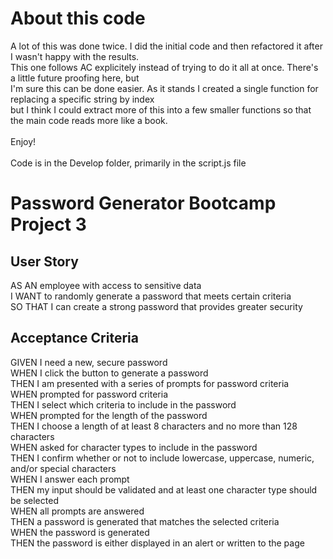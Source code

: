 # About this code
A lot of this was done twice.  I did the initial code and then refactored it after I wasn't happy with the results.\
This one follows AC explicitely instead of trying to do it all at once.  There's a little future proofing here, but\
I'm sure this can be done easier.  As it stands I created a single function for replacing a specific string by index\
but I think I could extract more of this into a few smaller functions so that the main code reads more like a book.\
\
Enjoy!\
\
Code is in the Develop folder, primarily in the script.js file








# Password Generator Bootcamp Project 3
## User Story
AS AN employee with access to sensitive data\
I WANT to randomly generate a password that meets certain criteria\
SO THAT I can create a strong password that provides greater security

## Acceptance Criteria
GIVEN I need a new, secure password\
WHEN I click the button to generate a password\
THEN I am presented with a series of prompts for password criteria\
WHEN prompted for password criteria\
THEN I select which criteria to include in the password\
WHEN prompted for the length of the password\
THEN I choose a length of at least 8 characters and no more than 128 characters\
WHEN asked for character types to include in the password\
THEN I confirm whether or not to include lowercase, uppercase, numeric, and/or special characters\
WHEN I answer each prompt\
THEN my input should be validated and at least one character type should be selected\
WHEN all prompts are answered\
THEN a password is generated that matches the selected criteria\
WHEN the password is generated\
THEN the password is either displayed in an alert or written to the page
